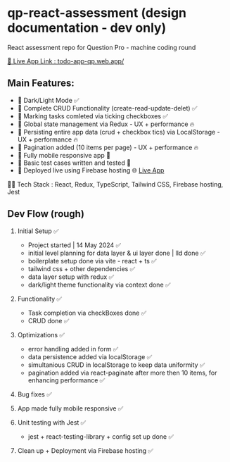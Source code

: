 # qp-react-assessment (design documentation - dev only)

React assessment repo for Question Pro - machine coding round

[🚀 Live App Link : todo-app-qp.web.app/](https://todo-app-qp.web.app/)

## Main Features:

- 🚀 Dark/Light Mode ✅
- 🚀 Complete CRUD Functionality (create-read-update-delet) ✅
- 🚀 Marking tasks comleted via ticking checkboxes ✅
- 🚀 Global state management via Redux - UX + performance 🔥
- 🚀 Persisting entire app data (crud + checkbox tics) via LocalStorage - UX + performance 🔥
- 🚀 Pagination added (10 items per page) - UX + performance 🔥
- 🚀 Fully mobile responsive app 📱
- 🚀 Basic test cases written and tested 👾
- 🚀 Deployed live using Firebase hosting 🌐 [Live App](https://todo-app-qp.web.app/)

🧑‍💻 Tech Stack : React, Redux, TypeScript, Tailwind CSS, Firebase hosting, Jest

## Dev Flow (rough)

1. Initial Setup ✅

   - Project started | 14 May 2024 ✅
   - initial level planning for data layer & ui layer done | lld done ✅
   - boilerplate setup done via vite - react + ts ✅
   - tailwind css + other dependencies ✅
   - data layer setup with redux ✅
   - dark/light theme functionality via context done ✅

2. Functionality ✅

   - Task completion via checkBoxes done ✅
   - CRUD done ✅

3. Optimizations ✅

   - error handling added in form ✅
   - data persistence added via localStorage ✅
   - simultanious CRUD in localStorage to keep data uniformity ✅
   - pagination added via react-paginate after more then 10 items, for enhancing performance ✅

4. Bug fixes ✅

5. App made fully mobile responsive ✅

6. Unit testing with Jest ✅

   - jest + react-testing-library + config set up done ✅

7. Clean up + Deployment via Firebase hosting ✅
